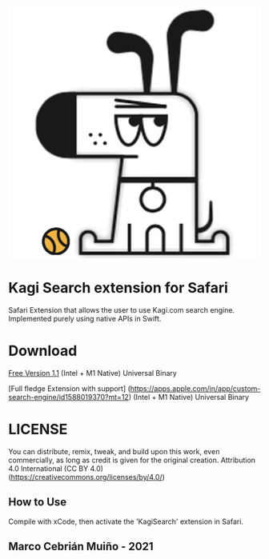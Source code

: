 ![Logo](origi.png)
# Kagi Search extension for Safari
Safari Extension that allows the user to use Kagi.com search engine. 
Implemented purely using native APIs in Swift.

# Download
[Free Version 1.1](https://github.com/marcocebrian/kagisearchsafari/releases/download/v11/KagiSearch.zip)
(Intel + M1 Native) Universal Binary

[Full fledge Extension with support] (https://apps.apple.com/in/app/custom-search-engine/id1588019370?mt=12)
(Intel + M1 Native) Universal Binary


# LICENSE
You can distribute, remix, tweak, and build upon this work,
even commercially, as long as credit is given for the original creation.
Attribution 4.0 International (CC BY 4.0)
(https://creativecommons.org/licenses/by/4.0/)

## How to Use
Compile with xCode, then activate the 'KagiSearch' extension in Safari.

## Marco Cebrián Muiño - 2021
